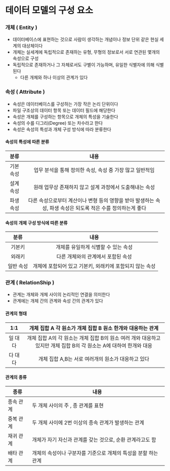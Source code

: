# 데이터 모델의 구성 요소

### 개체 ( Entity )

- 데이터베이스에 표현하는 것으로 사람이 생각하는 개념이나 정보 단위 같은 현실 세계의 대상체이다
- 개체는 실세계에 독립적으로 존재하는 유형, 무형의 정보로서 서로 연관된 몇개의 속성으로 구성
- 독립적으로 존재하거나 그 자체로서도 구별이 가능하며, 유일한 식별자에 의해 식별된다
  - 다른 개체와 하나 이상의 관계가 있다



### 속성 ( Attribute )

- 속성은 데이터베이스를 구성하는 가장 작은 논리 단위이다
- 파일 구조상의 데이터 항목 또는 데이터 필드에 해당한다
- 속성은 개체를 구성하는 항목으로 개체의 특성을 기술한다
- 속성의 수를 디그리(Degree) 또는 차수라고 한다
- 속성은 속성의 특성과 개체 구성 방식에 따라 분류한다



#### 속성의 특성에 따른 분류

|   분류    |                             내용                             |
| :-------: | :----------------------------------------------------------: |
| 기본 속성 |   업무 분석을 통해 정의한 속성, 속성 중 가장 많고 일반적임   |
| 설계 속성 |   원래 업무상 존재하지 않고 설계 과정에서 도출해내는 속성    |
| 파생 속성 | 다른 속성으로부터 계산이나 변형 등의 영향을 받아 발생하는 속성, 파생 속성은 되도록 적은 수를 정의하는게 좋다 |



#### 속성의 개체 구성 방식에 따른 분류

|   분류    |                           내용                           |
| :-------: | :------------------------------------------------------: |
|  기본키   |           개체를 유일하게 식별할 수 있는 속성            |
|  외래키   |            다른 개체와의 관계에서 포함된 속성            |
| 일반 속성 | 개체에 포함되어 있고 기본키, 외래키에 포함되지 않는 속성 |



### 관계 ( RelationShip )

- 관계는 개체와 개체 사이의 논리적인 연결을 의미한다
- 관계에는 개체 간의 관계와 속성 간의 관계가 있다



#### 관계의 형태

|   1:1    | 개체 집합 A 각 원소가 개체 집합 B 원소 한개와 대응하는 관계  |
| :------: | :----------------------------------------------------------: |
| 일 대 다 | 개체 집합 A의 각 원소는 개체 집합 B의 원소 여러 개와 대응하고 있지만 개체 집합 B의 각 원소는 A에 대하여 한개와 대응 |
| 다 대 다 |      개체 집합 A,B는 서로 여러개의 원소가 대응하고 있다      |



#### 관계의 종류

| 종류      | 내용                                                         |
| --------- | ------------------------------------------------------------ |
| 종속 관계 | 두 개체 사이의 주 , 종 관계를 표현                           |
| 중복 관계 | 두 개체 사이에 2번 이상의 종속 관계가 발생하는 관계          |
| 재귀 관계 | 개체가 자기 자신과 관계를 갖는 것으로, 순환 관계라고도 함    |
| 배타 관계 | 개체의 속성이나 구분자를 기준으로 개체의 특성을 분할 하는 관계 |

